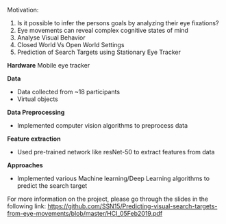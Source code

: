 Motivation:

1. Is it possible to infer the persons goals by analyzing their
eye fixations?
2. Eye movements can reveal complex cognitive states of mind
3. Analyse Visual Behavior
4. Closed World Vs Open World Settings
5. Prediction of Search Targets using Stationary Eye Tracker

**Hardware**
Mobile eye tracker

**Data**

* Data collected from ~18 participants
* Virtual objects

**Data Preprocessing**

* Implemented computer vision algorithms to preprocess data

**Feature extraction**

* Used pre-trained network like resNet-50 to extract features from data

**Approaches**

* Implemented various Machine learning/Deep Learning algorithms to predict the search target

For more information on the project, please go through the slides in the following link:
https://github.com/SSN15/Predicting-visual-search-targets-from-eye-movements/blob/master/HCI_05Feb2019.pdf


